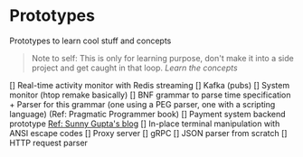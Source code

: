 # Prototypes

Prototypes to learn cool stuff and concepts

> Note to self: This is only for learning purpose, don't make it into a side project and get caught in that loop. _Learn the concepts_

[] Real-time activity monitor with Redis streaming
[] Kafka (pubs)
[] System monitor (htop remake basically)
[] BNF grammar to parse time specification + Parser for this grammar (one using a PEG parser, one with a scripting language) (Ref: Pragmatic Programmer book)
[] Payment system backend prototype [Ref: Sunny Gupta's blog](https://x.com/sunnykgupta/status/1919369678918402484)
[] In-place terminal manipulation with ANSI escape codes
[] Proxy server
[] gRPC
[] JSON parser from scratch
[] HTTP request parser
